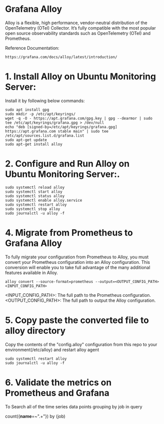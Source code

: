 # Grafana Alloy  
Alloy is a flexible, high performance, vendor-neutral distribution of the OpenTelemetry (OTel) Collector. It’s fully compatible with the most popular open source observability standards such as OpenTelemetry (OTel) and Prometheus.

Reference Documentation:  

    https://grafana.com/docs/alloy/latest/introduction/

# 1. Install Alloy on Ubuntu Monitoring Server:   
Install it by following below commands:  

    sudo apt install gpg
    sudo mkdir -p /etc/apt/keyrings/
    wget -q -O - https://apt.grafana.com/gpg.key | gpg --dearmor | sudo tee /etc/apt/keyrings/grafana.gpg > /dev/null
    echo "deb [signed-by=/etc/apt/keyrings/grafana.gpg] https://apt.grafana.com stable main" | sudo tee /etc/apt/sources.list.d/grafana.list
    sudo apt-get update
    sudo apt-get install alloy


# 2. Configure and Run Alloy on Ubuntu Monitoring Server:.

    sudo systemctl reload alloy
    sudo systemctl start alloy
    sudo systemctl status alloy
    sudo systemctl enable alloy.service
    sudo systemctl restart alloy
    sudo systemctl stop alloy
    sudo journalctl -u alloy -f


# 4. Migrate from Prometheus to Grafana Alloy

To fully migrate your configuration from Prometheus to Alloy, you must convert your Prometheus configuration into an Alloy configuration. This conversion will enable you to take full advantage of the many additional features available in Alloy.

    alloy convert --source-format=prometheus --output=<OUTPUT_CONFIG_PATH> <INPUT_CONFIG_PATH>

<INPUT_CONFIG_PATH>: The full path to the Prometheus configuration.
<OUTPUT_CONFIG_PATH>: The full path to output the Alloy configuration.

# 5. Copy paste the converted file to alloy directory

Copy the contents of the "config.alloy" configuration from this repo to your environment(/etc/alloy) and restart alloy agent

    sudo systemctl restart alloy
    sudo journalctl -u alloy -f

# 6. Validate the metrics on Prometheus and Grafana

To Search all of the time series data points grouping by job  in query  

  count({__name__=~".+"}) by (job)